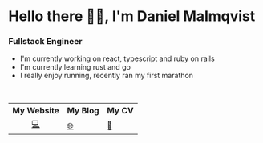 # Hello there 👋🏻, I'm Daniel Malmqvist

### Fullstack Engineer

- I'm currently working on react, typescript and ruby on rails
- I'm currently learning rust and go
- I really enjoy running, recently ran my first marathon

<br/>


<table>
  <tr>
    <th>My Website</th>
    <th>My Blog</th>
    <th>My CV</th>
  </tr>
  <tr>
    <td style="text-align: center">
      <a href="www.malmqvist.dev">💻</a>
    </td>
    <td>
      <a href="#">🌐</a>
    </td>
    <td>
      <a href="#">📄</a>
    </td>
  </tr>
</table>
